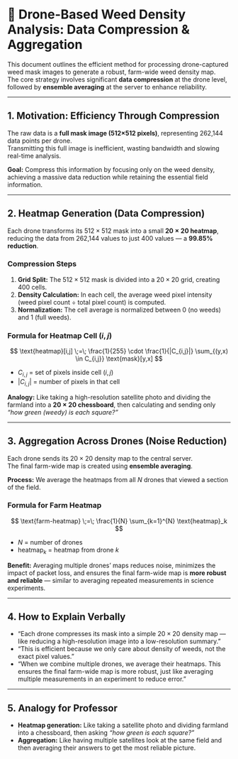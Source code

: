 # 🌾 Drone-Based Weed Density Analysis: Data Compression & Aggregation

This document outlines the efficient method for processing drone-captured weed mask images to generate a robust, farm-wide weed density map.  
The core strategy involves significant **data compression** at the drone level, followed by **ensemble averaging** at the server to enhance reliability.

---

## 1. Motivation: Efficiency Through Compression

The raw data is a **full mask image (512×512 pixels)**, representing 262,144 data points per drone.  
Transmitting this full image is inefficient, wasting bandwidth and slowing real-time analysis.

**Goal:** Compress this information by focusing only on the weed density, achieving a massive data reduction while retaining the essential field information.

---

## 2. Heatmap Generation (Data Compression)

Each drone transforms its $512 \times 512$ mask into a small **$20 \times 20$ heatmap**, reducing the data from 262,144 values to just 400 values — a **99.85% reduction**.

### Compression Steps

1. **Grid Split:** The $512 \times 512$ mask is divided into a $20 \times 20$ grid, creating 400 cells.  
2. **Density Calculation:** In each cell, the average weed pixel intensity (weed pixel count ÷ total pixel count) is computed.  
3. **Normalization:** The cell average is normalized between 0 (no weeds) and 1 (full weeds).  

### Formula for Heatmap Cell $(i, j)$

$$
\text{heatmap}[i,j] \;=\; \frac{1}{255} \cdot \frac{1}{|C_{i,j}|} 
\sum_{(y,x) \in C_{i,j}} \text{mask}[y,x]
$$

- $C_{i,j}$ = set of pixels inside cell $(i, j)$  
- $|C_{i,j}|$ = number of pixels in that cell  

**Analogy:** Like taking a high-resolution satellite photo and dividing the farmland into a **$20 \times 20$ chessboard**, then calculating and sending only *“how green (weedy) is each square?”*

---

## 3. Aggregation Across Drones (Noise Reduction)

Each drone sends its $20 \times 20$ density map to the central server.  
The final farm-wide map is created using **ensemble averaging**.

**Process:** We average the heatmaps from all $N$ drones that viewed a section of the field.

### Formula for Farm Heatmap

$$
\text{farm-heatmap} \;=\; \frac{1}{N} \sum_{k=1}^{N} \text{heatmap}_k
$$

- $N$ = number of drones  
- $\text{heatmap}_k$ = heatmap from drone $k$  

**Benefit:** Averaging multiple drones’ maps reduces noise, minimizes the impact of packet loss, and ensures the final farm-wide map is **more robust and reliable** — similar to averaging repeated measurements in science experiments.

---

## 4. How to Explain Verbally

- “Each drone compresses its mask into a simple $20 \times 20$ density map — like reducing a high-resolution image into a low-resolution summary.”  
- “This is efficient because we only care about density of weeds, not the exact pixel values.”  
- “When we combine multiple drones, we average their heatmaps. This ensures the final farm-wide map is more robust, just like averaging multiple measurements in an experiment to reduce error.”  

---

## 5. Analogy for Professor

- **Heatmap generation:** Like taking a satellite photo and dividing farmland into a chessboard, then asking *“how green is each square?”*  
- **Aggregation:** Like having multiple satellites look at the same field and then averaging their answers to get the most reliable picture.  

